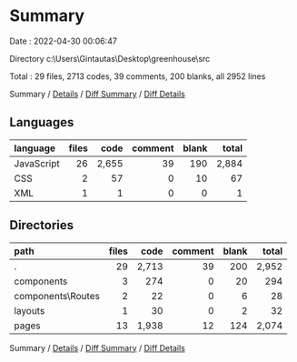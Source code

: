 # Summary

Date : 2022-04-30 00:06:47

Directory c:\Users\Gintautas\Desktop\greenhouse\src

Total : 29 files,  2713 codes, 39 comments, 200 blanks, all 2952 lines

Summary / [Details](details.md) / [Diff Summary](diff.md) / [Diff Details](diff-details.md)

## Languages
| language | files | code | comment | blank | total |
| :--- | ---: | ---: | ---: | ---: | ---: |
| JavaScript | 26 | 2,655 | 39 | 190 | 2,884 |
| CSS | 2 | 57 | 0 | 10 | 67 |
| XML | 1 | 1 | 0 | 0 | 1 |

## Directories
| path | files | code | comment | blank | total |
| :--- | ---: | ---: | ---: | ---: | ---: |
| . | 29 | 2,713 | 39 | 200 | 2,952 |
| components | 3 | 274 | 0 | 20 | 294 |
| components\Routes | 2 | 22 | 0 | 6 | 28 |
| layouts | 1 | 30 | 0 | 2 | 32 |
| pages | 13 | 1,938 | 12 | 124 | 2,074 |

Summary / [Details](details.md) / [Diff Summary](diff.md) / [Diff Details](diff-details.md)